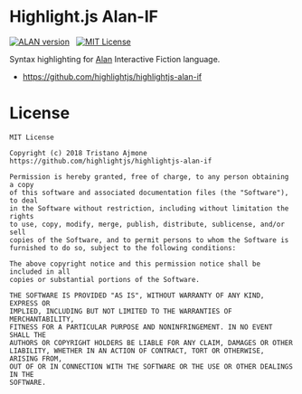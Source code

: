 # Highlight.js Alan-IF

[![ALAN version][alan badge]][ALAN]&nbsp;&nbsp;
[![MIT License][license badge]][MIT License]

Syntax highlighting for [Alan] Interactive Fiction language.

- https://github.com/highlightjs/highlightjs-alan-if

# License

```
MIT License

Copyright (c) 2018 Tristano Ajmone
https://github.com/highlightjs/highlightjs-alan-if

Permission is hereby granted, free of charge, to any person obtaining a copy
of this software and associated documentation files (the "Software"), to deal
in the Software without restriction, including without limitation the rights
to use, copy, modify, merge, publish, distribute, sublicense, and/or sell
copies of the Software, and to permit persons to whom the Software is
furnished to do so, subject to the following conditions:

The above copyright notice and this permission notice shall be included in all
copies or substantial portions of the Software.

THE SOFTWARE IS PROVIDED "AS IS", WITHOUT WARRANTY OF ANY KIND, EXPRESS OR
IMPLIED, INCLUDING BUT NOT LIMITED TO THE WARRANTIES OF MERCHANTABILITY,
FITNESS FOR A PARTICULAR PURPOSE AND NONINFRINGEMENT. IN NO EVENT SHALL THE
AUTHORS OR COPYRIGHT HOLDERS BE LIABLE FOR ANY CLAIM, DAMAGES OR OTHER
LIABILITY, WHETHER IN AN ACTION OF CONTRACT, TORT OR OTHERWISE, ARISING FROM,
OUT OF OR IN CONNECTION WITH THE SOFTWARE OR THE USE OR OTHER DEALINGS IN THE
SOFTWARE.
```

<!-----------------------------------------------------------------------------
                               REFERENCE LINKS
------------------------------------------------------------------------------>

[ALAN]: https://www.alanif.se "Visit ALAN website"

[MIT License]: ./LICENSE "View MIT License text"

<!-- badges -->

[alan badge]: https://img.shields.io/badge/Alan-3.0beta7-yellow
[license badge]: https://img.shields.io/badge/license-MIT-00b5da

<!-- EOF -->
